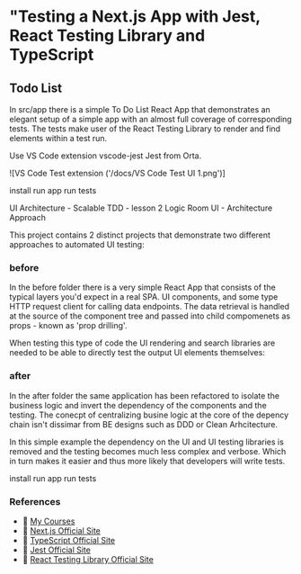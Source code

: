 # "Testing a Next.js App with Jest, React Testing Library and TypeScript

## Todo List

In src/app there is a simple To Do List React App that demonstrates an elegant setup of a simple app with an almost full coverage of corresponding tests.
The tests make user of the React Testing Library to render and find elements within a test run.

Use VS Code extension vscode-jest Jest from Orta.

![VS Code Test extension ('/docs/VS Code Test UI 1.png')]

install
run app
run tests

UI Architecture - Scalable TDD - lesson 2
Logic Room UI - Architecture Approach

This project contains 2 distinct projects that demonstrate two different approaches to automated UI testing:
### before
In the before folder there is a very simple  React App that consists of the typical layers you'd expect in a real SPA.
UI components, and some type HTTP request client for calling data endpoints. 
The data retrieval is handled at the source of the component tree and passed into child compomenets as props - known as 'prop drilling'.

When testing this type of code the UI rendering and search libraries are needed to be able to directly test the output UI elements themselves:

### after
In the after folder the same application has been refactored to isolate the business logic and invert the dependency of the components and the testing.
The conecpt of centralizing busine logic at the core of the depency chain isn't dissimar from BE designs such as DDD or Clean Arhcitecture. 

In this simple example the dependency on the UI and UI testing libraries is removed and the testing becomes much less complex and verbose.
Which in turn makes it easier and thus more likely that developers will write tests.

install
run app
run tests

### References
- 🔗 [My Courses](https://courses.davegray.codes/)
- 🔗 [Next.js Official Site](https://nextjs.org/)
- 🔗 [TypeScript Official Site](https://www.typescriptlang.org/)
- 🔗 [Jest Official Site](https://jestjs.io/)
- 🔗 [React Testing Library Official Site](https://testing-library.com/docs/react-testing-library/intro)
